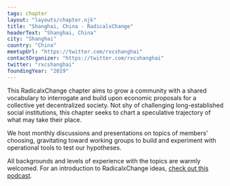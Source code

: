 ```yaml
---
tags: chapter
layout: "layouts/chapter.njk"
title: "Shanghai, China - RadicalxChange"
headerText: "Shanghai, China"
city: "Shanghai"
country: "China"
meetupUrl: "https://twitter.com/rxcshanghai"
contactOrganizer: "https://twitter.com/rxcshanghai"
twitter: "rxcshanghai"
foundingYear: "2019"
---
```

This RadicalxChange chapter aims to grow a community with a shared vocabulary to interrogate and build upon economic proposals for a collective yet decentralized society. Not shy of challenging long-established social institutions, this chapter seeks to chart a speculative trajectory of what may take their place.

We host monthly discussions and presentations on topics of members’ choosing, gravitating toward working groups to build and experiment with operational tools to test our hypotheses.

All backgrounds and levels of experience with the topics are warmly welcomed. For an introduction to RadicalxChange ideas, [check out this podcast](https://80000hours.org/podcast/episodes/glen-weyl-radically-reforming-capitalism-and-democracy/).